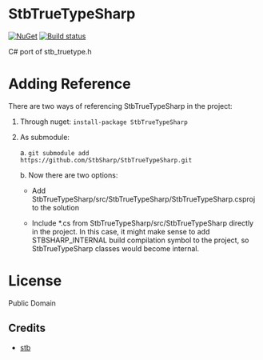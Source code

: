 # StbTrueTypeSharp
[![NuGet](https://img.shields.io/nuget/v/StbTrueTypeSharp.svg)](https://www.nuget.org/packages/StbTrueTypeSharp/) [![Build status](https://ci.appveyor.com/api/projects/status/isyfkbfakrhoa1bm?svg=true)](https://ci.appveyor.com/project/RomanShapiro/stbtruetypesharp)

C# port of stb_truetype.h

# Adding Reference
There are two ways of referencing StbTrueTypeSharp in the project:
1. Through nuget: `install-package StbTrueTypeSharp`
2. As submodule:
    
    a. `git submodule add https://github.com/StbSharp/StbTrueTypeSharp.git`
    
    b. Now there are two options:
       
      * Add StbTrueTypeSharp/src/StbTrueTypeSharp/StbTrueTypeSharp.csproj to the solution
       
      * Include *.cs from StbTrueTypeSharp/src/StbTrueTypeSharp directly in the project. In this case, it might make sense to add STBSHARP_INTERNAL build compilation symbol to the project, so StbTrueTypeSharp classes would become internal.

# License
Public Domain

## Credits
* [stb](https://github.com/nothings/stb)
